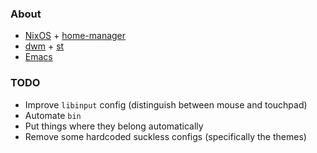 ### About
* [NixOS](https://nixos.org/) + [home-manager](https://github.com/rycee/home-manager)
* [dwm](https://dwm.suckless.org/) + [st](https://st.suckless.org/)
* [Emacs]( https://www.gnu.org/software/emacs/)

### TODO
* Improve `libinput` config (distinguish between mouse and touchpad)
* Automate `bin`
* Put things where they belong automatically
* Remove some hardcoded suckless configs (specifically the themes)
